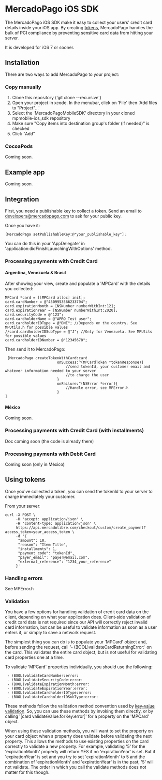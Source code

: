 # MercadoPago iOS SDK

The MercadoPago iOS SDK make it easy to collect your users' credit card details inside your iOS app. By creating [tokens](https://coming-soon), MercadoPago handles the bulk of PCI compliance by preventing sensitive card data from hitting your server.

It is developed for iOS 7 or sooner.

## Installation

There are two ways to add MercadoPago to your project:

### Copy manually

1. Clone this repository ('git clone --recursive')
1. Open your project in xcode. In the menubar, click on 'File' then 'Add files to "Project"...'
1. Select the 'MercadoPagoMobileSDK' directory in your cloned mpmobile-ios_sdk repository
1. Make sure "Copy items into destination group's folder (if needed)" is checked
1. Click "Add"

### CocoaPods

Coming soon.

## Example app

Coming soon.

## Integration

First, you need a publishable key to collect a token. Send an email to developers@mercadopago.com to ask for your public key.

Once you have it:

	[MercadoPago setPublishableKey:@"your_publishable_key"];

You can do this in your 'AppDelegate' in 'application:didFinishLaunchingWithOptions' method.

### Processing payments with Credit Card

#### Argentina, Venezuela & Brasil

After showing your view, create and populate a 'MPCard' with the details you collected:

    MPCard *card = [[MPCard alloc] init];
    card.cardNumber = @"4509953566233704";
    card.expirationMonth = [NSNumber numberWithInt:12];
    card.expirationYear = [NSNumber numberWithInt:2020];
    card.securityCode = @"123";
	card.cardholderName = @"APRO Test user";
	card.cardholderIDType = @"DNI"; //Depends on the country. See MPUtils.h for possible values
	//card.cardholderIDSubType = @"J"; //Only for Venezuela. See MPUtils for possible values
	card.cardholderIDNumber = @"12345678";

Then send it to MercadoPago:

	 [MercadoPago createTokenWithCard:card
		                    onSuccess:^(MPCardToken *tokenResponse){
		                        //send tokenId, your customer email and whatever information needed to your server
								//to charge the user
		                    }
		                    onFailure:^(NSError *error){
		                        //Handle error, see MPError.h
		                    }
	]

#### México

Coming soon.

### Processing payments with Credit Card (with installments)

Doc coming soon (the code is already there)

### Processing payments with Debit Card

Coming soon (only in México)
								
## Using tokens

Once you've collected a token, you can send the tokenId to your server to charge immediately your customer.

From your server:

	curl -X POST \
		 -H 'accept: application/json' \
		 -H 'content-type: application/json' \
		 https://api.mercadolibre.com/checkout/custom/create_payment?access_token=your_access_token \
		 -d '{
	      "amount": 10,
	      "reason": "Item Title",
	      "installments": 1,
	      "payment_code": "tokenId",
	      "payer_email": "payer@email.com",
	      "external_reference": "1234_your_reference"
		 }'

### Handling errors

See MPError.h

### Validation

You have a few options for handling validation of credit card data on the client, depending on what your application does.  Client-side validation of credit card data is not required since our API will correctly reject invalid card information, but can be useful to validate information as soon as a user enters it, or simply to save a network request.

The simplest thing you can do is to populate your 'MPCard' object and, before sending the request, call '- (BOOL)validateCardReturningError:' on the card.  This validates the entire card object, but is not useful for validating card properties one at a time.

To validate 'MPCard' properties individually, you should use the following:

     - (BOOL)validateCardNumber:error:
     - (BOOL)validateSecurityCode:error:
     - (BOOL)validateExpirationMonth:error:
     - (BOOL)validateExpirationYear:error:
	 - (BOOL)validateCardholderIDType:error:
	 - (BOOL)validateCardholderIDSubType:error:

These methods follow the validation method convention used by [key-value validation](http://developer.apple.com/library/mac/#documentation/cocoa/conceptual/KeyValueCoding/Articles/Validation.html).  So, you can use these methods by invoking them directly, or by calling '[card validateValue:forKey:error]' for a property on the 'MPCard' object.

When using these validation methods, you will want to set the property on your card object when a property does validate before validating the next property.  This allows the methods to use existing properties on the card correctly to validate a new property.  For example, validating '5' for the 'expirationMonth' property will return YES if no 'expirationYear' is set.  But if 'expirationYear' is set and you try to set 'expirationMonth' to 5 and the combination of 'expirationMonth' and 'expirationYear' is in the past, '5' will not validate.  The order in which you call the validate methods does not matter for this though.